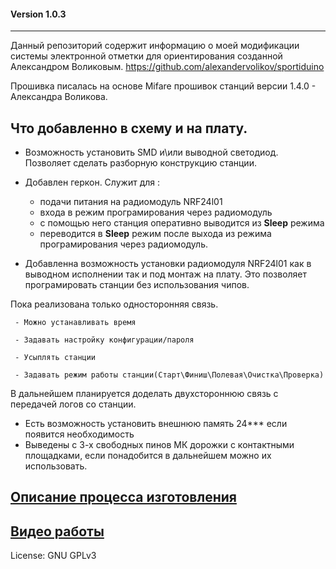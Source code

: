 #### Version 1.0.3
-------------

Данный репозиторий содержит информацию о моей модификации системы электронной отметки для ориентирования созданной Александром Воликовым.
https://github.com/alexandervolikov/sportiduino

Прошивка писалась на основе Mifare прошивок станций версии 1.4.0 - Александра Воликова.


Что добавленно в схему и на плату.
------------
 - Возможность установить SMD и\или выводной светодиод. Позволяет сделать разборную конструкцию станции.
 - Добавлен геркон.
   Служит для :
   - подачи питания на радиомодуль NRF24l01
   - входа в режим програмирования через радиомодуль
   - с помощью него станция оперативно выводится из **Sleep** режима
   - переводится в  **Sleep** режим после выхода из режима програмирования через радиомодуль. 
    
 - Добавленна возможность установки радиомодуля NRF24l01 как в выводном исполнении так и под монтаж на плату. Это позволяет програмировать станции без использования чипов.
     
Пока реализована только односторонняя связь.

     - Можно устанавливать время

     - Задавать настройку конфигурации/пароля

     - Усыплять станции

     - Задавать режим работы станции(Старт\Финиш\Полевая\Очистка\Проверка)

В дальнейшем планируется доделать двухстороннюю связь с передачей логов со станции.

 - Есть возможность установить внешнюю память 24*** если появится необходимость
 - Выведены с 3-х свободных пинов МК дорожки с контактными площадками, если понадобится в дальнейшем можно их использовать.

[Описание процесса изготовления](https://github.com/halny123/sportiduino/tree/master/NRFstation)
-------------

[Видео работы ](https://youtu.be/SSd08Qn7M1Y)
------------

License:         GNU GPLv3
